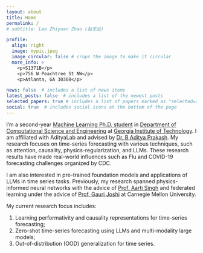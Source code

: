 ```yaml
---
layout: about
title: Home
permalink: /
# subtitle: Leo Zhiyuan Zhao (赵志远)

profile:
  align: right
  image: mypic.jpeg
  image_circular: false # crops the image to make it circular
  more_info: >
    <p>S1371B</p>
    <p>756 W Peachtree St NW</p>
    <p>Atlanta, GA 30308</p>

news: false  # includes a list of news items
latest_posts: false  # includes a list of the newest posts
selected_papers: true # includes a list of papers marked as "selected={true}"
social: true  # includes social icons at the bottom of the page
---
```


I’m a second-year [Machine Learning Ph.D. student](https://ml.gatech.edu/) in [Department of Computational Science and Engineering](https://cse.gatech.edu/) at [Georgia Institute of Technology](https://www.gatech.edu/). I am affiliated with AdityaLab and advised by [Dr. B Aditya Prakash](https://faculty.cc.gatech.edu/~badityap/). My research focuses on time-series forecasting with various techniques, such as attention, causality, physics-regularization, and LLMs. These research results have made real-world influences such as Flu and COVID-19 forecasting challenges organized by CDC.

I am also interested in pre-trained foundation models and applications of LLMs in time series tasks. Previously, my research spanned physics-informed neural networks with the advice of [Prof. Aarti Singh](https://www.cs.cmu.edu/~aarti/) and federated learning under the advice of [Prof. Gauri Joshi](https://www.andrew.cmu.edu/user/gaurij/) at Carnegie Mellon University.

My current research focus includes:
1. Learning performativity and causality representations for time-series forecasting;
2. Zero-shot time-series forecasting using LLMs and multi-modality large models;
3. Out-of-distribution (OOD) generalization for time series.

<!-- Write your biography here. Tell the world about yourself. Link to your favorite [subreddit](http://reddit.com). You can put a picture in, too. The code is already in, just name your picture `prof_pic.jpg` and put it in the `img/` folder.

Put your address / P.O. box / other info right below your picture. You can also disable any of these elements by editing `profile` property of the YAML header of your `_pages/about.md`. Edit `_bibliography/papers.bib` and Jekyll will render your [publications page](/al-folio/publications/) automatically.

Link to your social media connections, too. This theme is set up to use [Font Awesome icons](http://fortawesome.github.io/Font-Awesome/) and [Academicons](https://jpswalsh.github.io/academicons/), like the ones below. Add your Facebook, Twitter, LinkedIn, Google Scholar, or just disable all of them. -->